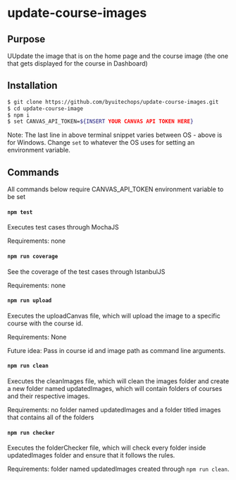 # update-course-images

## Purpose
UUpdate the image that is on the home page and the course image (the one that gets displayed for the course in Dashboard)

## Installation

```sh
$ git clone https://github.com/byuitechops/update-course-images.git
$ cd update-course-image
$ npm i
$ set CANVAS_API_TOKEN=${INSERT YOUR CANVAS API TOKEN HERE}
```

Note: The last line in above terminal snippet varies between OS - above is for Windows. Change `set` to whatever the OS uses for setting an environment variable.

## Commands

All commands below require CANVAS_API_TOKEN environment variable to be set

#### `npm test`
Executes test cases through MochaJS

Requirements: none

#### `npm run coverage`
See the coverage of the test cases through IstanbulJS

Requirements: none

#### `npm run upload`
Executes the uploadCanvas file, which will upload the image to a specific course with the course id.

Requirements: None

Future idea: Pass in course id and image path as command line arguments.

#### `npm run clean`
Executes the cleanImages file, which will clean the images folder and create a new folder named updatedImages, which will
contain folders of courses and their respective images.

Requirements: no folder named updatedImages and a folder titled images that contains all of the folders 

#### `npm run checker`
Executes the folderChecker file, which will check every folder inside updatedImages folder and ensure that it follows the rules.

Requirements: folder named updatedImages created through `npm run clean`.

